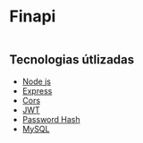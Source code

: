 <h1>Finapi</h1>
<img src="" />
<br />
<h2>Tecnologias útlizadas</h2>
<ul>
  <li><a href="https://nodejs.org/en/">Node js</a></li>
  <li><a href="https://expressjs.com/">Express</a></li>
  <li>
    <a href="https://developer.mozilla.org/en-US/docs/Web/HTTP/CORS">Cors</a>
  </li>
  <li><a href="https://jwt.io/">JWT</a></li>
  <li><a href="https://yarnpkg.com/package/password-hash">Password Hash</a></li>
  <li><a href="https://www.mysql.com/">MySQL</a></li>
</ul>
